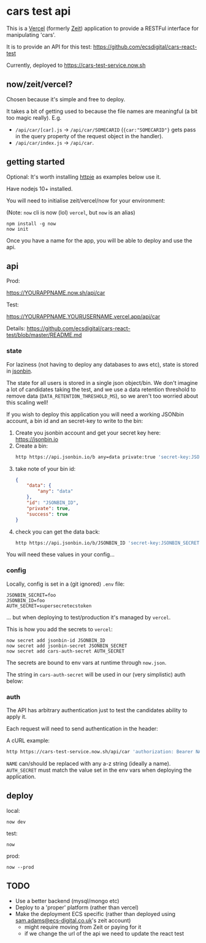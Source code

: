 # cars test api

This is a [Vercel](https://vercel.com/) (formerly [Zeit](https://zeit.co/)) application to provide a RESTFul interface for manipulating 'cars'.

It is to provide an API for this test: https://github.com/ecsdigital/cars-react-test

Currently, deployed to https://cars-test-service.now.sh

## now/zeit/vercel?

Chosen because it's simple and free to deploy.

It takes a bit of getting used to because the file names are meaningful (a bit too magic really). 
E.g. 
 - `/api/car/[car].js` -> `/api/car/SOMECARID` (`{car:"SOMECARID"}` gets pass in the query property of the request object in the handler). 
 - `/api/car/index.js` -> `/api/car`. 

## getting started

Optional: It's worth installing [httpie](https://httpie.org/) as examples below use it.

Have nodejs 10+ installed.

You will need to initialise zeit/vercel/now for your environment:

(Note: `now` cli is now (lol) `vercel`, but `now` is an alias)

```
npm install -g now
now init
```

Once you have a name for the app, you will be able to deploy and use the api.

## api

Prod:

https://YOURAPPNAME.now.sh/api/car

Test:

https://YOURAPPNAME.YOURUSERNAME.vercel.app/api/car

Details: https://github.com/ecsdigital/cars-react-test/blob/master/README.md

### state

For laziness (not having to deploy any databases to aws etc), state is stored in [jsonbin](https://jsonbin.io/api-reference).

The state for all users is stored in a single json object/bin. 
We don't imagine a lot of candidates taking the test, 
and we use a data retention threshold to remove data (`DATA_RETENTION_THRESHOLD_MS`), 
so we aren't too worried about this scaling well! 

If you wish to deploy this application you will need a working JSONbin account, a bin id and an secret-key to write to the bin:

1. Create you jsonbin account and get your secret key here: https://jsonbin.io
1. Create a bin: 
    ```bash
    http https://api.jsonbin.io/b any=data private:true 'secret-key:JSONBIN_SECRET'
    ```
1. take note of your bin id:
   ```json
   {
       "data": {
           "any": "data"
       },
       "id": "JSONBIN_ID",
       "private": true,
       "success": true
   }
   ```
1. check you can get the data back:
    ```bash
    http https://api.jsonbin.io/b/JSONBIN_ID 'secret-key:JSONBIN_SECRET'
    ```

You will need these values in your config...

### config

Locally, config is set in a (git ignored) `.env` file:

    JSONBIN_SECRET=foo
    JSONBIN_ID=foo
    AUTH_SECRET=supersecretecstoken

... but when deploying to test/production it's managed by `vercel`.

This is how you add the secrets to `vercel`:

    now secret add jsonbin-id JSONBIN_ID
    now secret add jsonbin-secret JSONBIN_SECRET
    now secret add cars-auth-secret AUTH_SECRET

The secrets are bound to env vars at runtime through `now.json`.

The string in `cars-auth-secret` will be used in our (very simplistic) auth below:

### auth

The API has arbitrary authentication just to test the candidates ability to apply it.

Each request will need to send authentication in the header:

A cURL example:

```bash
http https://cars-test-service.now.sh/api/car 'authorization: Bearer NAME.AUTH_SECRET'
```

`NAME` can/should be replaced with any a-z string (ideally a name).
`AUTH_SECRET` must match the value set in the env vars when deploying the application.

## deploy

local:

```now dev```

test:

```now```

prod:

```now --prod```

## TODO

 * Use a better backend (mysql/mongo etc)
 * Deploy to a 'proper' platform (rather than vercel)
 * Make the deployment ECS specific (rather than deployed using sam.adams@ecs-digital.co.uk's zeit account)
   * might require moving from Zeit or paying for it
   * if we change the url of the api we need to update the react test
